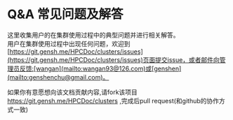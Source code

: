# Q&A 常见问题及解答

这里收集用户的在集群使用过程中的典型问题并进行相关解答。  
用户在集群使用过程中出现任何问题，欢迎到[https://git.gensh.me/HPCDoc/clusters/issues](https://git.gensh.me/HPCDoc/clusters/issues)页面提交issue，或者邮件向管理员反馈:[wangan](mailto:wangan93@126.com)或[genshen](mailto:genshenchu@gmail.com)。

如果你有意愿想向该文档贡献内容,请fork该项目 https://git.gensh.me/HPCDoc/clusters ,完成后pull request(和github的协作方式一致)
